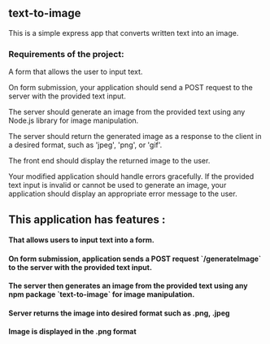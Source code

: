 <h2> text-to-image </h2>
This is a simple express app that converts written text into an image.

<h3>Requirements of the project: </h3>
<p> A form that allows the user to input text. </p>
<p> On form submission, your application should send a POST request to the server with the provided text input. </p>
<p> The server should generate an image from the provided text using any Node.js library for image manipulation. </p>
<p> The server should return the generated image as a response to the client in a desired format, such as 'jpeg', 'png', or 'gif'. </p>
<p> The front end should display the returned image to the user. </p>
<p> Your modified application should handle errors gracefully. If the provided text input is invalid or cannot be used to generate an image, your application should display an appropriate error message to the user. </p>

<h2> This application has features : </h2>
<h4> That allows users to input text into a form. </h4>
<h4> On form submission, application sends a POST request `/generateImage` to the server with the provided text input. </h4>
<h4> The server then generates an image from the provided text using any npm package `text-to-image` for image manipulation. </h4>
<h4> Server returns the image into desired format such as .png, .jpeg </h4>
<h4> Image is displayed in the .png format </h4>
